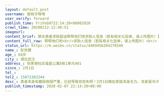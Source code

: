 ```yaml
---
layout: default_post
username: 是桃子呀嘿
user_verify: forward
publish_time: FriFeb0722:14:20+08002020
crawl_time: 20200212-12:40:51
imageurl: 
content_brief: 肺炎患者求助超话帮帮他们吧求助人信息（若有相关化验单，请上传图片）【姓名】彭世建【年龄】64岁【所在城市】湖北武汉【所在小区、社区】邬家墩社区福星公寓b栋1单元401【患病时间】2月1日【联系方式】【其他紧急联系人】15872383244【病情描述】患者本身有糖尿病很严重，已经导致双目 ...全文
content_full_raw: 帮帮他们吧<br/>求助人信息（若有相关化验单，请上传图片）<br/>【姓名】彭世建<br/>【年龄】64岁<br/>【所在城市】湖北武汉<br/>【所在小区、社区】邬家墩社区福星公寓b栋1单元401<br/>【患病时间】2月1日<br/>【联系方式】<br/>【其他紧急联系人】15872383244<br/>【病情描述】患者本身有糖尿病很严重，已经导致双目失明！2月1日晚在家就浑身无力，浑身冒冷汗、意识模糊，2月4日送到市一医院拍了CT显示双肺部感染，随后做了核酸检测呈阳性，基本确诊为新型冠状病毒！患者现在情况非常严重，由于身上无力且双目失明，所以饮食起居都需要人帮助！联系社区被告知现在没有位置，只能在家自行隔离！但是患者现在的情况非常严重，不知道能撑多久，不得已才在微博上请求支援！感谢大家了🙏🙏🙏
status_url: https://m.weibo.cn/status/4469456204270348
name_: 彭世建
age_: 64岁
city_: 湖北武汉
address_: 邬家墩社区福星公寓b栋1单元401
since_: 2月1日
tel_: 
tel2_: 15872383244
desc_: 患者本身有糖尿病很严重，已经导致双目失明！2月1日晚在家就浑身无力，浑身冒冷汗、意识模糊，2月4日送到市一医院拍了CT显示双肺部感染，随后做了核酸检测呈阳性，基本确诊为新型冠状病毒！患者现在情况非常严重，由于身上无力且双目失明，所以饮食起居都需要人帮助！联系社区被告知现在没有位置，只能在家自行隔离！但是患者现在的情况非常严重，不知道能撑多久，不得已才在微博上请求支援！感谢大家了🙏🙏🙏
publish_timestamp: 2020-02-07 22:14:20+08:00
---
```

